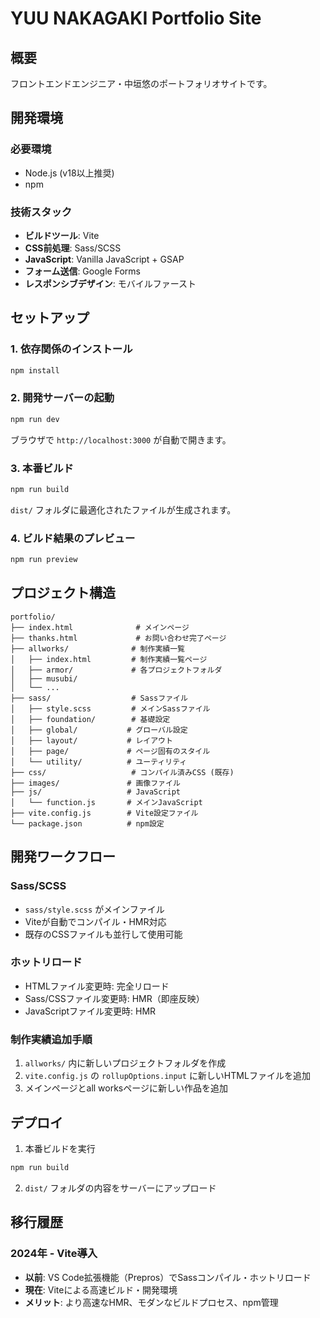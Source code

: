 # YUU NAKAGAKI Portfolio Site

## 概要
フロントエンドエンジニア・中垣悠のポートフォリオサイトです。

## 開発環境

### 必要環境
- Node.js (v18以上推奨)
- npm

### 技術スタック
- **ビルドツール**: Vite
- **CSS前処理**: Sass/SCSS
- **JavaScript**: Vanilla JavaScript + GSAP
- **フォーム送信**: Google Forms
- **レスポンシブデザイン**: モバイルファースト

## セットアップ

### 1. 依存関係のインストール
```bash
npm install
```

### 2. 開発サーバーの起動
```bash
npm run dev
```
ブラウザで `http://localhost:3000` が自動で開きます。

### 3. 本番ビルド
```bash
npm run build
```
`dist/` フォルダに最適化されたファイルが生成されます。

### 4. ビルド結果のプレビュー
```bash
npm run preview
```

## プロジェクト構造

```
portfolio/
├── index.html              # メインページ
├── thanks.html             # お問い合わせ完了ページ
├── allworks/              # 制作実績一覧
│   ├── index.html         # 制作実績一覧ページ
│   ├── armor/             # 各プロジェクトフォルダ
│   ├── musubi/
│   └── ...
├── sass/                  # Sassファイル
│   ├── style.scss         # メインSassファイル
│   ├── foundation/        # 基礎設定
│   ├── global/           # グローバル設定
│   ├── layout/           # レイアウト
│   ├── page/             # ページ固有のスタイル
│   └── utility/          # ユーティリティ
├── css/                   # コンパイル済みCSS (既存)
├── images/               # 画像ファイル
├── js/                   # JavaScript
│   └── function.js       # メインJavaScript
├── vite.config.js        # Vite設定ファイル
└── package.json          # npm設定
```

## 開発ワークフロー

### Sass/SCSS
- `sass/style.scss` がメインファイル
- Viteが自動でコンパイル・HMR対応
- 既存のCSSファイルも並行して使用可能

### ホットリロード
- HTMLファイル変更時: 完全リロード
- Sass/CSSファイル変更時: HMR（即座反映）
- JavaScriptファイル変更時: HMR

### 制作実績追加手順
1. `allworks/` 内に新しいプロジェクトフォルダを作成
2. `vite.config.js` の `rollupOptions.input` に新しいHTMLファイルを追加
3. メインページとall worksページに新しい作品を追加

## デプロイ

1. 本番ビルドを実行
```bash
npm run build
```

2. `dist/` フォルダの内容をサーバーにアップロード

## 移行履歴

### 2024年 - Vite導入
- **以前**: VS Code拡張機能（Prepros）でSassコンパイル・ホットリロード
- **現在**: Viteによる高速ビルド・開発環境
- **メリット**: より高速なHMR、モダンなビルドプロセス、npm管理